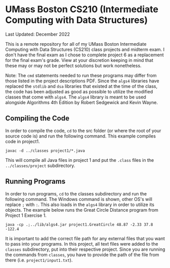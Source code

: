 # UMass Boston CS210 (Intermediate Computing with Data Structures)

Last Updated: December 2022

This is a remote repository for all of my UMass Boston Intermediate Computing with Data Structures (CS210) class projects and midterm exam. I don't have the final exam as I chose to complete project 6 as a replacement for the final exam's grade. View at your discretion keeping in mind that these may or may not be perfect solutions but work nonetheless.

Note: The `cmd` statements needed to run these programs may differ from those listed in the project descriptions PDF. Since the `algs4` libraries have replaced the `stdlib` and `dsa` libraries that existed at the time of the class, the code has been adjusted as good as possible to utilize the modified classes that come with `algs4`. The `algs4` library is meant to be used alongside Algorithms 4th Edition by Robert Sedgewick and Kevin Wayne.

## Compiling the Code

In order to compile the code, `cd` to the src folder (or where the root of your source code is) and run the following command. This example compiles code in project1.

```console
javac -d ../classes project1/*.java
```

This will compile all Java files in project 1 and put the `.class` files in the `../classes/project` subdirectory.

## Running Programs

In order to run programs, `cd` to the classes subdirectory and run the following command. The Windows command is shown, other OS's will replace `;` with `:`. This also loads in the `algs4` library in order to utilize its objects. The example below runs the Great Circle Distance program from Project 1 Exercise 1.

```console
java -cp .;../lib/algs4.jar project1.GreatCircle 48.87 -2.33 37.8 -122.4
```

It is important to add the correct file path for any external files that you want to pass into your programs. In this project, all text files were added to the `classes` subdirectory, put into their respective project. Since you are running the commands from `classes`, you have to provide the path of the file from there (i.e. `project1/input1.txt`).

